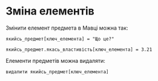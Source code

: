 # Зміна елементів

Змінити елемент предмета в Мавці можна так:

```мавка
якийсь_предмет[ключ_елемента] = "Що це?"
```

```мавка
якийсь_предмет.якась_властивість[ключ_елемента] = 3.21
```

Елементи предметів можна видаляти:

```мавка
видалити якийсь_предмет[ключ_елемента]
```